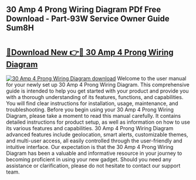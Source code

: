 ## 30 Amp 4 Prong Wiring Diagram PDf Free Download - Part-93W Service Owner Guide Sum8H

# <h2><a href="http://dfsoo5.blite.top/?on=30+Amp+4+Prong+Wiring+Diagram">🔗Download New 👉🔴 30 Amp 4 Prong Wiring Diagram</a></h2>

[![30 Amp 4 Prong Wiring Diagram download](https://i.imgur.com/lujVjoI.png)](http://dfsoo5.blite.top/?on=30+Amp+4+Prong+Wiring+Diagram)
Welcome to the user manual for your newly set up 30 Amp 4 Prong Wiring Diagram. This comprehensive guide is intended to help you get started with your product and provide you with a thorough understanding of its features, functions, and capabilities. You will find clear instructions for installation, usage, maintenance, and troubleshooting. Before you begin using your 30 Amp 4 Prong Wiring Diagram, please take a moment to read this manual carefully. It contains detailed instructions for product setup, as well as information on how to use its various features and capabilities. 30 Amp 4 Prong Wiring Diagram advanced features include geolocation, smart alerts, customizable themes, and multi-user access, all easily controlled through the user-friendly and intuitive interface. Our expectation is that the 30 Amp 4 Prong Wiring Diagram has been a valuable and informative resource in your journey to becoming proficient in using your new gadget. Should you need any assistance or clarification, please do not hesitate to contact our support team.
